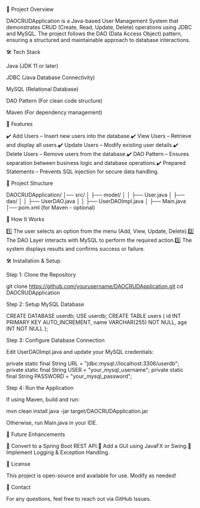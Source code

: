 📌 Project Overview

DAOCRUDApplication is a Java-based User Management System that demonstrates CRUD (Create, Read, Update, Delete) operations using JDBC and MySQL. The project follows the DAO (Data Access Object) pattern, ensuring a structured and maintainable approach to database interactions.

🛠 Tech Stack

Java (JDK 11 or later)

JDBC (Java Database Connectivity)

MySQL (Relational Database)

DAO Pattern (For clean code structure)

Maven (For dependency management)

🔹 Features

✔️ Add Users – Insert new users into the database.✔️ View Users – Retrieve and display all users.✔️ Update Users – Modify existing user details.✔️ Delete Users – Remove users from the database.✔️ DAO Pattern – Ensures separation between business logic and database operations.✔️ Prepared Statements – Prevents SQL injection for secure data handling.

📂 Project Structure

DAOCRUDApplication/
│── src/
│   ├── model/
│   │   ├── User.java
│   ├── dao/
│   │   ├── UserDAO.java
│   │   ├── UserDAOImpl.java
│   ├── Main.java
│── pom.xml (for Maven - optional)

📌 How It Works

1️⃣ The user selects an option from the menu (Add, View, Update, Delete).2️⃣ The DAO Layer interacts with MySQL to perform the required action.3️⃣ The system displays results and confirms success or failure.

🛠 Installation & Setup

Step 1: Clone the Repository

git clone https://github.com/yourusername/DAOCRUDApplication.git
cd DAOCRUDApplication

Step 2: Setup MySQL Database

CREATE DATABASE userdb;
USE userdb;
CREATE TABLE users (
id INT PRIMARY KEY AUTO_INCREMENT,
name VARCHAR(255) NOT NULL,
age INT NOT NULL
);

Step 3: Configure Database Connection

Edit UserDAOImpl.java and update your MySQL credentials:

private static final String URL = "jdbc:mysql://localhost:3306/userdb";
private static final String USER = "your_mysql_username";
private static final String PASSWORD = "your_mysql_password";

Step 4: Run the Application

If using Maven, build and run:

mvn clean install
java -jar target/DAOCRUDApplication.jar

Otherwise, run Main.java in your IDE.

🔹 Future Enhancements

🚀 Convert to a Spring Boot REST API.🚀 Add a GUI using JavaFX or Swing.🚀 Implement Logging & Exception Handling.

📜 License

This project is open-source and available for use. Modify as needed!

📧 Contact

For any questions, feel free to reach out via GitHub Issues.

